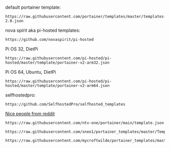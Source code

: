 default portainer template: 
```
https://raw.githubusercontent.com/portainer/templates/master/templates-2.0.json
```

nova spirit aka pi-hosted templates: 
```
https://github.com/novaspirit/pi-hosted
```
Pi OS 32, DietPi	
```
https://raw.githubusercontent.com/pi-hosted/pi-hosted/master/template/portainer-v2-arm32.json
```
Pi OS 64, Ubuntu, DietPi
```
https://raw.githubusercontent.com/pi-hosted/pi-hosted/master/template/portainer-v2-arm64.json
```

selfhostedpro: 
```
https://github.com/SelfhostedPro/selfhosted_templates
```

[Nice people from reddit](https://www.reddit.com/r/selfhosted/comments/ntc4xa/best_portainer_app_template_list/)
```
https://raw.githubusercontent.com/ntv-one/portainer/main/template.json
```

```
https://raw.githubusercontent.com/xneo1/portainer_templates/master/Template/template.json
```

```
https://raw.githubusercontent.com/mycroftwilde/portainer_templates/master/Template/template.json
```
